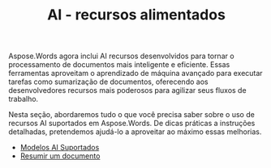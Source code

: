 ﻿---
title: AI - recursos alimentados
second_title: Aspose.Words Para Python via .NET
articleTitle: AI - recursos alimentados
linktitle: AI - recursos alimentados
type: docs
weight: 35
description: "Aspose.Words for Python introduz ferramentas com AI, como a sumarização de documentos, para aumentar a eficiência. Saiba como utilizar as funcionalidades com AI com dicas e orientações detalhadas."
url: /pt/python-net/ai-powered-features/
timestamp: 2024-11-26-12-00-00
---

Aspose.Words agora inclui AI recursos desenvolvidos para tornar o processamento de documentos mais inteligente e eficiente. Essas ferramentas aproveitam o aprendizado de máquina avançado para executar tarefas como sumarização de documentos, oferecendo aos desenvolvedores recursos mais poderosos para agilizar seus fluxos de trabalho.

Nesta seção, abordaremos tudo o que você precisa saber sobre o uso de recursos AI suportados em Aspose.Words. De dicas práticas a instruções detalhadas, pretendemos ajudá-lo a aproveitar ao máximo essas melhorias.

* [Modelos AI Suportados](/words/python-net/supported-ai-models/)
* [Resumir um documento](/words/python-net/summarize-a-document/)
